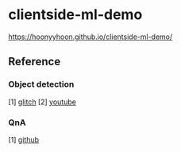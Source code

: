 # clientside-ml-demo
https://hoonyyhoon.github.io/clientside-ml-demo/

## Reference
### Object detection
[1] [glitch](https://glitch.com/edit/#!/tensorflow-js-object-detection?path=README.md%3A1%3A0)
[2] [youtube](https://www.youtube.com/watch?v=hk-709L3RK8&t=907s)

### QnA
[1] [github]("https://github.com/tensorflow/tfjs-models/tree/master/qna")
